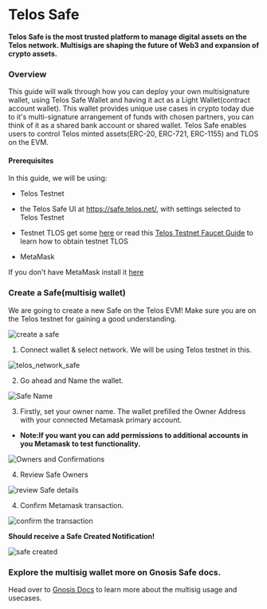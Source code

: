 # Telos Safe

__Telos Safe is the most trusted platform to manage digital assets on the Telos network. Multisigs are shaping the future of Web3 and expansion of crypto assets.__

### Overview

This guide will walk through how you can deploy your own multisignature wallet, using Telos Safe Wallet and having it act as a Light Wallet(contract account wallet). This wallet provides unique use cases in crypto today due to it's multi-signature arrangement of funds with chosen partners, you can think of it as a shared bank account or shared wallet. Telos Safe enables users to control Telos minted assets(ERC-20, ERC-721, ERC-1155) and TLOS on the EVM. 


#### Prerequisites

In this guide, we will be using: 

- Telos Testnet 

- the Telos Safe UI at https://safe.telos.net/, with settings selected to Telos Testnet 

- Testnet TLOS get some [here](https://app.telos.net/testnet/developers) or read this [Telos Testnet Faucet Guide](https://docs.telos.net/quickstart/evm/testnet_tutorial) to learn how to obtain testnet TLOS 

- MetaMask

If you don't have MetaMask install it [here](https://metamask.io/download/)

### Create a Safe(multisig wallet)

We are going to create a new Safe on the Telos EVM! Make sure you are on the Telos testnet for gaining a good understanding. 

![create a safe](/img/create_safe.png)


1. Connect wallet & select network. We will be using Telos testnet in this. 

![telos_network_safe](/img/telos_network_safe.png)

2. Go ahead and Name the wallet. 

![Safe Name](/img/safe_name.png)

3. Firstly, set your owner name. The wallet prefilled the Owner Address with your connected Metamask primary account. 

- **Note:If you want you can add permissions to additional accounts in you Metamask to test functionality.**

![Owners and Confirmations](/img/owners_and_confirmations.png)

4. Review Safe Owners

![review Safe details](/img/review_safe.png)

4. Confirm Metamask transaction.


![confirm the transaction](/img/confirm.png)

**Should receive a Safe Created Notification!**

![safe created](/img/safe_created.png)


### Explore the multisig wallet more on Gnosis Safe docs.

Head over to [Gnosis Docs](https://docs.gnosis-safe.io/) to learn more about the multisig usage and usecases. 
